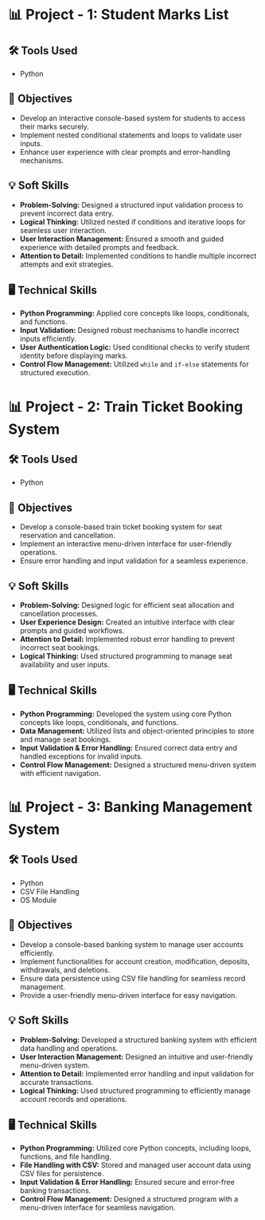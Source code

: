 # 📊 Project - 1: Student Marks List

## 🛠️ Tools Used
- Python

## 🎯 Objectives
- Develop an interactive console-based system for students to access their marks securely.
- Implement nested conditional statements and loops to validate user inputs.
- Enhance user experience with clear prompts and error-handling mechanisms.

## 💡 Soft Skills
- **Problem-Solving:** Designed a structured input validation process to prevent incorrect data entry.
- **Logical Thinking:** Utilized nested if conditions and iterative loops for seamless user interaction.
- **User Interaction Management:** Ensured a smooth and guided experience with detailed prompts and feedback.
- **Attention to Detail:** Implemented conditions to handle multiple incorrect attempts and exit strategies.

## 🖥️ Technical Skills
- **Python Programming:** Applied core concepts like loops, conditionals, and functions.
- **Input Validation:** Designed robust mechanisms to handle incorrect inputs efficiently.
- **User Authentication Logic:** Used conditional checks to verify student identity before displaying marks.
- **Control Flow Management:** Utilized `while` and `if-else` statements for structured execution.


# 📊 Project - 2: Train Ticket Booking System

## 🛠️ Tools Used
- Python

## 🎯 Objectives
- Develop a console-based train ticket booking system for seat reservation and cancellation.
- Implement an interactive menu-driven interface for user-friendly operations.
- Ensure error handling and input validation for a seamless experience.

## 💡 Soft Skills
- **Problem-Solving:** Designed logic for efficient seat allocation and cancellation processes.
- **User Experience Design:** Created an intuitive interface with clear prompts and guided workflows.
- **Attention to Detail:** Implemented robust error handling to prevent incorrect seat bookings.
- **Logical Thinking:** Used structured programming to manage seat availability and user inputs.

## 🖥️ Technical Skills
- **Python Programming:** Developed the system using core Python concepts like loops, conditionals, and functions.
- **Data Management:** Utilized lists and object-oriented principles to store and manage seat bookings.
- **Input Validation & Error Handling:** Ensured correct data entry and handled exceptions for invalid inputs.
- **Control Flow Management:** Designed a structured menu-driven system with efficient navigation.


# 📊 Project - 3: Banking Management System

## 🛠️ Tools Used
- Python
- CSV File Handling
- OS Module

## 🎯 Objectives
- Develop a console-based banking system to manage user accounts efficiently.
- Implement functionalities for account creation, modification, deposits, withdrawals, and deletions.
- Ensure data persistence using CSV file handling for seamless record management.
- Provide a user-friendly menu-driven interface for easy navigation.

## 💡 Soft Skills
- **Problem-Solving:** Developed a structured banking system with efficient data handling and operations.
- **User Interaction Management:** Designed an intuitive and user-friendly menu-driven system.
- **Attention to Detail:** Implemented error handling and input validation for accurate transactions.
- **Logical Thinking:** Used structured programming to efficiently manage account records and operations.

## 🖥️ Technical Skills
- **Python Programming:** Utilized core Python concepts, including loops, functions, and file handling.
- **File Handling with CSV:** Stored and managed user account data using CSV files for persistence.
- **Input Validation & Error Handling:** Ensured secure and error-free banking transactions.
- **Control Flow Management:** Designed a structured program with a menu-driven interface for seamless navigation.



